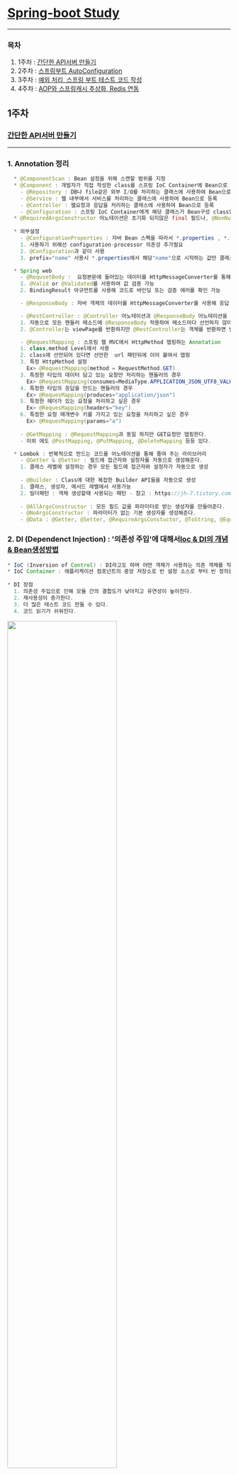  # [Spring-boot Study](https://github.com/sieunkr/spring-study-group)
---

### 목차
1. 1주차 : [간단한 API서버 만들기](https://github.com/hwangyoungjin/SpringGroupStudy#1주차)
2. 2주차 : [스프링부트 AutoConfiguration](https://github.com/hwangyoungjin/SpringGroupStudy#2주차)
3. 3주차 : [예외 처리, 스프링 부트 테스트 코드 작성](https://github.com/hwangyoungjin/SpringGroupStudy#3주차)
4. 4주차 : [AOP와 스프링캐시 추상화, Redis 연동](https://github.com/hwangyoungjin/SpringGroupStudy#4주차)

## 1주차
### [간단한 API서버 만들기](https://brunch.co.kr/@springboot/531)
---
### 1. Annotation 정리 
```java
  * @ComponentScan : Bean 설정을 위해 스캔할 범위를 지정
  * @Component : 개발자가 직접 작성한 class를 스프링 IoC Container에 Bean으로 등록하기 위한 어노테이션 
    - @Repository : DB나 file같은 외부 I/O를 처리하는 클래스에 사용하여 Bean으로 등록
    - @Service : 웹 내부에서 서비스를 처리하는 클래스에 사용하여 Bean으로 등록
    - @Controller : 웹요청과 응답을 처리하는 클래스에 사용하여 Bean으로 등록
    - @Configuration : 스프링 IoC Container에게 해당 클래스가 Bean구성 class임을 알려주는 어노테이션
  * @RequiredArgsConstructor 어노테이션은 초기화 되지않은 final 필드나, @NonNull 이 붙은 필드에 대해 생성자를 생성해 줍니다. 주로 의존성 주입(Dependency Injection) 편의성을 위해서 사용되곤 합니다.
  
  * 외부설정
    - @ConfigurationProperties : 자바 Bean 스펙을 따라서 *.properties , *.yml 파일에 있는 값을 해당 어노테이션 붙은 클래스에 Getter, Setter를 이용하여 필드값의 바인딩 해준다.
	1. 사용하기 위해선 configuration-processor 의존성 추가필요
	2. @Configuration과 같이 사용
	3. prefix="name" 사용시 *.properties에서 해당"name"으로 시작하는 값만 클래스 field에 바인딩 된다.

  * Spring web
    - @RequsetBody :  요청본문에 들어있는 데이터를 HttpMessageConverter를 통해 자바 객체로 받아올 때 사용
	1. @Valid or @Validated를 사용하여 값 검증 가능
	2. BindingResult 아규먼트를 사용해 코드로 바인딩 또는 검증 에러를 확인 가능

    - @ResponseBody : 자바 객체의 데이터를 HttpMessageConverter를 사용해 응답 본문 메시지로 변환하여 보낼 때 사용

    - @RestController : @Controller 어노테이션과 @ResponseBody 어노테이션을 합쳐놓은 어노테이션 
	1. 자동으로 모든 핸들러 메소드에 @ResponseBody 적용하여 메소드마다 선언하지 않아도 된다.
	2. @Controller는 viewPage를 반환하지만 @RestController는 객체를 반환하면 변환되어 바로 응답으로

    - @RequestMapping : 스프링 웹 MVC에서 HttpMethod 맵핑하는 Annotation
	1. class,method Level에서 사용
	2. class에 선언되어 있다면 선언한  url 패턴뒤에 이어 붙여서 맵핑
	3. 특정 HttpMethod 설정
	  Ex> @RequestMapping(method = RequestMethod.GET)
	3. 특정한 타입의 데이터 담고 있는 요청만 처리하는 핸들러의 경우
	  Ex> @RequestMapping(consumes=MediaType.APPLICATION_JSON_UTF8_VALUE)
	4. 특정한 타입의 응답을 만드는 핸들러의 경우
	  Ex> @RequesMapping(produces="application/json")
	5. 특정한 헤더가 있는 요청을 처리하고 싶은 경우
	  Ex> @RequesMapping(headers="key")
	6. 특정한 요청 매개변수 키를 가지고 있는 요청을 처리하고 싶은 경우
	  Ex> @RequesMapping(params="a")
	 
    - @GetMapping : @RequestMapping과 동일 하지만 GET요청만 맵핑한다.
	- 이외 에도 @PostMapping, @PutMapping, @DeleteMapping 등등 있다.

  * Lombok : 반복적으로 만드는 코드를 어노테이션을 통해 줄여 주는 라이브러리
    - @Getter & @Setter : 필드에 접근자와 설정자를 자동으로 생성해준다.
	1. 클래스 레벨에 설정하는 경우 모든 필드에 접근자와 설정자가 자동으로 생성
 
    - @Builder : Class에 대한 복잡한 Builder API들을 자동으로 생성
	1. 클래스, 생성자, 메서드 레벨에서 사용가능
	2. 빌더패턴 : 객체 생성할때 사용되는 패턴 - 참고 : https://jh-7.tistory.com/3
 
    - @AllArgsConstructor : 모든 필드 값을 파라미터로 받는 생성자를 만들어준다.
    - @NoArgsConstructor : 파라미터가 없는 기본 생성자를 생성해준다.
    - @Data : @Getter, @Setter, @RequireArgsConstuctor, @ToString, @EqualsAndHashCode를 한꺼번에 설정해준다.
```
### 2. DI (Dependenct Injection) : '의존성 주입'에 대해서[Ioc & DI의 개념 & Bean생성방법](https://brunch.co.kr/@springboot/532)
```java 
* IoC (Inversion of Control) : DI라고도 하며 어떤 객체가 사용하는 의존 객체를 직접 만들어 사용하는게 아니라 주입 받아 사용하는 방법을 말한다.
* IoC Container : 애플리케이션 컴포넌트의 중앙 저장소로 빈 설정 소스로 부터 빈 정의를 읽어들이고, 빈을 구성하고 제공한다.
	
* DI 장점
  1. 의존성 주입으로 인해 모듈 간의 결합도가 낮아지고 유연성이 높아진다.
  2. 재사용성이 증가한다.
  3. 더 많은 테스트 코드 만들 수 있다.
  4. 코드 읽기가 쉬워진다.
```
<img src="https://user-images.githubusercontent.com/60174144/104797462-8ab10280-5801-11eb-90a0-8ff3a5988eec.png" width="70%" height="70%">

```java
* 질문사항
1. ResponseMovie없이 Movie객체로 응답 받을 수 는 없는건지?
2. 아래 Logic이 맞는지
```
```java
* 환경
- 2.3.7 RELEASE
- Lombok의존성 추가 
- gradle
```

1. ### **[네이버 오픈 API 활용하기](https://developers.naver.com/docs/common/openapiguide/apilist.md#%EA%B2%80%EC%83%89)**
	- 사용 api : **검색**
	- #### **API 서버의 시스템 구성도**
	- <img src="https://user-images.githubusercontent.com/60174144/104416698-927d6680-55b7-11eb-870b-7d8be4e94696.png" width="70%" height="70%">


2. ### **API 서버 구축하기**
	```java
	[ directory 구조 ]
	* config
	  - HttpClientConfig
	  - NaverProperies
	* model
	  - Movie
	  - MovieGroup
	  - ReponseMovie
	     - Item
	* Service
	  - MovieService
	* repository
	  - MovieRepository
	* repositoryImpl
	  - MovieRepositoryImpl
	* controller
	  - SearchController
	``` 

	1. #### **restTemplate 사용**
		```java
		* 다른 서버의 API endpoint를 호출할 때 RestTemplate을 많이 쓴다.
		```
		- RestClicent 사용하기 위해 의존성 추가
		```java
		implementation 'org.apache.httpcomponents:httpclient:4.5'
		```
		- RestTemplate @Bean 설정
		```java
		@Configuration
		public class HttpClientConfig {
		    @Bean
		    public RestTemplate restTemplate(){
		        HttpComponentsClientHttpRequestFactory factory = new HttpComponentsClientHttpRequestFactory();
		        HttpClient httpClient = HttpClientBuilder.create()
		                .setMaxConnTotal(50)
		                .setMaxConnPerRoute(10)
		                .build();
		
		        factory.setHttpClient(httpClient);
		        factory.setConnectTimeout(3000);
		        factory.setReadTimeout(5000);
		        return new RestTemplate(factory);
		    }
		}
		```

	2. #### **Active Profiles**
		- Naver OpenAPI를 호출하기 위해 필요한 정보
		- resource 안 application-sercre.properties에 추가 (**git.ignore**)
	3. #### **Config 설정**
		- naver api를 사용하기 위하여 prefix를 naver.openapi로 설정
		```java
		@Getter
		@Setter
		@Configuration
		@ConfigurationProperties(prefix = "naver.openapi") 
		//*.properties에서 앞에 naver.openapi로 시작하는 값만 가져와서 바인딩
		public class NaverProperties {
		    private String movieUrl; //application.properties에 있는 value에 해당
		    private String clientId; //application-secret.properties에 있는 value에 해당
		    private String clientSecret; //application-secret.properties에 있는 value에 해당
		}
		```

	4. #### **영화 검색 서비스 구현하기**
		- 네이버 오픈 api의 결과를 받아 바인딩할 객체 정의
		```java
		@Getter
		@Setter
		@AllArgsConstructor
		@NoArgsConstructor
		public class ResponseMovie {
		    private List<Item> items;
		
		    @Getter
		    @Setter
		    @AllArgsConstructor
		    @NoArgsConstructor			
		    public static class Item{
		        private String title;
		        private String link;
		        private String actor;
		        private String director;
		        private float userRating;
		        //TODO: 필드추가
		    }
		}

		*Lombok Annotation 인텔리제이에서 자동추가 안되는 문제
		-> 직접 import lombok.Annotation; 해줌으로써 해결
		```

		- 직접 사용할 Movie 객체 정의
		```java
		@Builder
		@Getter
		public class Movie implements Serializable {
		    private String title;
		    private String link;
		    private float userRating;
		}
		```

		- MovieRepository 인터페이스 정의
		```java
		@Repository
		public interface MovieRepository {
		    List<Movie> findByQuery(String query);
		}
		```

		- MovieRepository 구현 : MovieRepositoryImpl
		```java

		* never open api를 통해 데이터 가져오는 부분 
		* restTamplate의 경우 map 또는 사용자가 정의한 class 등 다양한 형태로 데이터를 바로 파싱해서 받는다
		* RestTemplate Method :  exchange 
		  - HttpMethod : Any
		  - 설명 : 헤더세팅해서 HttpMethod 요청 보내고 HttpMessageConverter를 통해         
		          인자로 넘긴 Object타입으로 json 데이터 변환해서 ResponseEntitiy로 받는다.
		  - Parameter
		     1. url
		     2. HttpMethod
		     3. HttpEntity (requestEntity)
		     4. Object (Class responseType)

		@Component
		public class MovieRepositoryImpl implements MovieRepository {
		    @Autowired
		    private RestTemplate restTemplate;
		    @Autowired
		    private NaverProperties naverProperties;
		    @Override
		    public List<Movie> findByQuery(String query) {
		        HttpHeaders httpHeaders = new HttpHeaders();
		        httpHeaders.add("X-Naver-Client-Id",naverProperties.getClientId());
		        httpHeaders.add("X-Naver-Client-Secret",naverProperties.getClientSecret());
		
		        String url = naverProperties.getMovieUrl()+"?query=" + query;
		        
		        return restTemplate.exchange(url, HttpMethod.GET, new HttpEntity<>(httpHeaders), ResponseMovie.class)
		                .getBody() // 응답 본문
		                .getItems()
		                .stream()
		                .map(m->Movie.builder() // Movie객체에 담는다.
		                    .title(m.getTitle())
		                    .link(m.getLink())
		                    .userRating(m.getUserRating())
		                    .build())
		                .collect(Collectors.toList());
		    }
		}
		```		

		- MovieService에서 Repository 통해 가져온 데이터 응용
		```java
		@Service
		public class MovieService {
		
		    @Autowired
		    MovieRepository movieRepository;
		
		    public List<Movie> search(final String query){
		        return movieRepository.findByQuery(query);
		    }
		}
		```

		- SearchController 정의
		```java
		@RestController
		@RequestMapping("/api/v1/search")
		public class SearchController {
		    @Autowired
		    private MovieService movieService;
		
		    @GetMapping("/movies")
		    public List<Movie> getMoviesByQuery (@RequestParam(name = "q") String query){
		         return movieService.search(query);
		    }
		}
		```

		- WebBrower에서 JSON 데이터형식 응답 확인
		- <img src="https://user-images.githubusercontent.com/60174144/104403195-5805d080-559b-11eb-8362-0a34f8b7e4b1.png" width="70%" height="70%">

		- 평점순으로 정렬하기 위해 [NAVER 스펙 확인](https://developers.naver.com/docs/search/movie/)
			- 평점 순 정렬기능 제공X

	5. #### **영화 검색 서비스 평점 순 정렬 기능 추가**
		- MovieGroup model 추가 해서 정렬기능 만들기
		```java
		public class MovieGroup {
		    private final List<Movie> list;
		    public MovieGroup(final List<Movie> list){
		        this.list=list;
		    }
		
		    public List<Movie> getList() {
		        return list;
		    }
		
		    public List<Movie> getListOrderRating(){
		        return list.stream().filter(b->!((Float)b.getUserRating()).equals(0.0f))
		                .sorted((a,b)->b.getUserRating() > a.getUserRating() ? 1:-1)
		                .collect(Collectors.toList());
		    }
		}
		```
		- MovieService 수정
		```java
		public List<Movie> search(final String query){
		  MovieGroup movieGroup = new MovieGroup(movieRepository.findByQuery(query));
		  return movieGroup.getListOrderRating();
		}
		```
		- <img src="https://user-images.githubusercontent.com/60174144/104404088-386fa780-559d-11eb-9ba3-220deb1ce049.png" width="70%" height="70%">
	
	6. #### **영화 데이터 전부 가져올 수 있도록 필드 추가**
		- Movie, ResponseMovie의 item의 필드 추가
		```java
		@Builder
		@Getter
		public class Movie implements Serializable {
		    private String title;
		    private String link;
		    private float userRating;
		    private String image;
		    private String pubDate;
		    private String actor;
		    private String director;
		    //titile, link, userRating, image, pubDate, actor, director
		}
		****************
		public class ResponseMovie {
		    private List<Item> items;

		    @Getter
		    @Setter
		    @AllArgsConstructor
		    @NoArgsConstructor
		    public static class Item{
		        //titile, link, userRating, image, pubDate, actor, director
		        private String title;
		        private String link;
		        private float userRating;
		        private String image;
		        private String pubDate;
		        private String actor;
		        private String director;
		        //TODO: 필드추가
		    }
		}
		```
		- <img src="https://user-images.githubusercontent.com/60174144/104413722-2fd59c00-55b2-11eb-9144-857fec57f751.png" width="70%" height="70%">

## 2주차
### [스프링부트 AutoConfiguration](https://brunch.co.kr/@springboot/533)
---
1. ### 스프링 AutoConfiguration                                  
	1. #### 스프링부트 @SpringBootApplication
	```java
	@SpringBootApplication에는 3가지 Annotation이 포함되어 있다.
	  - @EnableAutoConfiguration : 스프링부트의 AutoConfiguration을 사용하겠다는 어노테이션
	  - @SpringBootConfiguration : 스프링부트에서 @Configuration을 대체하는 스프링부트 필수 어노테이션
	  - @ComponentScan : 해당 어노테이션 이하 파일에서 등록할 Bean 스캔

	* 참고 Annotation
	1. @Conditional : 스프링IoC컨테이너에 조건부로 Bean등록하는 역할 가능하다.
	  - @ConditionOnClass(*.class) : classpath에 해당(*)클래스가 존재하면 Bean등록 (즉, 의존성으로 들어와 있다면 해당 로직 수행된다.)
	  - @ConditionOnMissingClass(*.class) : 해당(*)클래스가 없다면 Bean등록
	  - @ConditionOnBean(*.class) : 해당 Bean(*)이 존재하면 Bean으로 등록
	  - @ConditionOnMissingBean(*.class) : 해당(*)Bean이 없다면 Bean등록
	```
	2. #### @EnableAutoConfiguration의 역할
	```java
	스프링부트에서 Bean을 읽을 때 2단계로 읽혀진다
	1단계. @ComponentScan ()
	2단계. @EnableAutoConfiguration
	
	* @EableAutoConfiguration은
	External Library인 org.springframework.boot.autoconfigure.EnableAutoConfiguration 의
	spring.factoriese에 있는 항목(class)들을 Scan 후 Bean으로 등록하여 자동설정
	```
	3. #### 자동설정을 application.properties를 통해 커스터마이징하기
	```java
	1. @EableAutoConfiguration이 등록한 자동설정의 Bean을 사용할때
	2. 대부분의 Bean Class는 등록된 properties(class)를 읽어온다 
	3. properties(class)에는 @ConfigurationProperties를 사용하여 prefix가 정해져있다.
	4. 따라서 application.properties를 활용하여 코드에 큰 수정없이 prefix값으로 커스터마이징 가능  
	```
2. ### 과제
	1. #### 임베디드 톰캣의 쓰레드 풀 사이즈 변경
		```java
		server.tomcat.threads.max=200 // application.properties에서 변경
		```
	2. #### naver open API를 통해 쇼핑 검색서비스 추가하기
		- [Naver 쇼핑 API 정보](https://developers.naver.com/docs/search/shopping/)
		- PostMan으로 헤더에 인증값 넣고 naver open api 요청보내서 응답 결과 확인해보기
		- <img src="https://user-images.githubusercontent.com/60174144/105951107-e3f71c80-60b2-11eb-9018-0be15eff6527.png" width="50%" height="50%">
		
		1. ##### application.properties에 json형식의 요청 url 추가
		```java
		naver.openapi.shopUrl=https://openapi.naver.com/v1/search/shop.json
		```

		2. ##### NaverProperties에 shopUrl 추가
		```java
		Getter
		@Setter
		@Configuration
		@ConfigurationProperties(prefix = "naver.openapi")
		public class NaverProperties {
		    private String movieUrl;
		    private String shopUrl;
		    private String clientId;
		    private String clientSecret;
		}
		```

		3. ##### 네이버 오픈 api의 Shop 결과를 받아 바인딩할 ResponseShop 객체 정의
		```java
		@Getter
		@Setter
		@AllArgsConstructor
		@NoArgsConstructor
		public class ResponseShop {
		    private List<Item> items;
		
		    @Getter
		    @Setter
		    @AllArgsConstructor
		    @NoArgsConstructor
		    public static class Item{
		        private String title;
		        private String link;
		        private String image;
		        private Long iprice; //최저가
		        private Long hprice; //최고가
		        private Long productId; //상품 id
		    }
		}
		```

		4. ##### 서버에서 활용할 Shop model 만들기
		```java
		@Builder
		@Getter
		@Setter
		public class Shop {
		    private String title;
		    private String link;
		    private String image;
		    private Long iprice; //최저가
		    private Long hprice; //최고가
		    private Long productId; //상품 id
		}
		``` 

		5. ##### ShopRepository 추가
		```java
		@Repository
		public interface ShopRepository {
		    List<Shop> findByQuery(String query);
		}
		```
		
		6. ##### ShopRepository 구현 : ShopRepositoryImpl
		```java
		@Component
		public class ShopRepositoryImpl implements ShopRepository {
		
		    @Autowired
		    RestTemplate restTemplate;
		
		    @Autowired
		    NaverProperties naverProperties;
		
		    @Override
		    public List<Shop> findByQuery(String query) {
		        HttpHeaders httpHeaders = new HttpHeaders();
		        httpHeaders.add("X-Naver-Client-Id",naverProperties.getClientId());
		        httpHeaders.add("X-Naver-Client-Secret",naverProperties.getClientSecret());
		
		        String url = naverProperties.getShopUrl()+"?query="+query;
		        return restTemplate.exchange(url, HttpMethod.GET,new HttpEntity<>(httpHeaders), ResponseShop.class)
		                .getBody() //ResponseShop 객체로 요청 결과 (응답) 바인딩됨
		                .getItems()//ResponseShop의 item
		                .stream()
		                .map(m->Shop.builder() //item의 데이터를 Shop 객체로 바인딩하기
		                .title(m.getTitle())
		                .link(m.getLink())
		                .image(m.getImage())
		                .iprice(m.getIprice())
		                .hprice(m.getHprice())
		                .productId(m.getProductId())
		                .build())
		                .collect(Collectors.toList()); //List<Shop> 으로 return
		    }
		}
		```

		7. ##### Repository를 통해 가져온 데이터 활용할 ShopService 구현
		```java
		@Service
		public class ShopService {
		    @Autowired
		    ShopRepository shopRepository;
		    public List<Shop> search(final String query){
		        return shopRepository.findByQuery(query);
		    }
		}
		```
		8. ##### 기존 SearchController에 응답 받을 shop url 추가
		```java
		@GetMapping("/shops")
		public List<Shop> getShopsByQuery(@RequestParam(name = "s") String query){
		    return shopService.search(query);
		}
		```
		
		9. ##### **http://localhost:8080/api/v1/search/shops?s=바지**로 결과 확인
		- <img src="https://user-images.githubusercontent.com/60174144/105951229-0c7f1680-60b3-11eb-88c4-2b2e2e6a7a50.png" width="50%" height="50%">

		10. ##### 최저가로 정렬되어 출력되로록 코드 수정
			```java
			- 최저가 출력 변수 lprice인데 iprice으로 실행되어 null 값 나오고 이었음
			- 해결
			```
			1. Shop model 코드 추가
			```java
			@Builder
			@Getter
			@Setter
			public class Shop implements Comparable<Shop> {
			    private String title;
			    private String link;
			    private String image;
			    private Long lprice; //최저가
			    private Long hprice; //최고가
			    private Long productId; //상품 id
    
			    //기준정렬 만들기 - 최저가 오름차순
			    @Override
			    public int compareTo(Shop o) {
			        return this.lprice > o.lprice ? 1 : -1;
			    }
			```
			2. ShopService 코드 추가
			```java
			    //이름정렬
			    public List<Shop> getOrderName(String query){
			        List<Shop> shops = shopRepository.findByQuery(query);
			        return shops.stream().filter(a->!a.getLprice().equals(0)).sorted().collect(Collectors.toList());
			    }
			```
			3. SearchController 코드 수정
			```java
			    @GetMapping("/shops")
			    public List<Shop> getShopsByQuery(@RequestParam(name = "s") String query){
			        //return shopService.search(query);
			        //이름정렬
			        return shopService.getOrderName(query);
			    }
			```
			4. 결과
			- <img src="https://user-images.githubusercontent.com/60174144/106151206-74bb1e80-61bf-11eb-86a8-50bfea8e3ebd.png" width="50%" height="50%">

3. ### 2주차 PR요청 완료

## 3주차
### [예외 처리, 스프링 부트 테스트 코드 작성하기](https://brunch.co.kr/@springboot/538)
---
1. ### 스프링 테스트 [단위 테스트 vs 통합 테스트]
	0. ### 순서
		- 시작은 test 의존성추가
		```java
		spring-boot-starter-test
		scope는 test
		```
		- Test 코드 순서
		```java
		1. given : 테스트 준비 : 어떤 상황을 준다
		2. when : 테스트 시작 : 어떤 일을 발생시킨다
		3, then : 테스트 단언 : 결과가 맞는지 check (assert 이용)
		```
	1. #### 단위테스트 [아직 완벽히 이해x]
		1. ##### 단위테스트의 5가지 원칙
		```java
		F - Fast ( 테스트 코드를 실행하는 일은 오래 걸리면 안된다.)
		I - Indenpendent ( 독립적으로 실행이 되어야 한다)
		R - Repeatable ( 반복 가능해야 한다)
		S - Self Validating ( 메뉴얼 없이 테스트 코드만 실행해도 성공, 실패 여부를 알 수 있어야 한다.)
		T - Timely ( 바로 사용 가능해야 한다. )
		```
	2. #### 통합테스트
		1. @SpringBootTest
		```java
		- 해당 어노테이션에 의해 ComponentScan이 동작하여 모든 어플리케이션의 Bean을 등록
		- 애플리케이션 실행하는 것과 같게 동작
		```
		2. @SpringBootTest(MovieService.class)
		```java
		- MovieService만 필요한 테스트 이므로 해당 클래스와 관련된 Bean만 스프링 컨테이너에 등록된다.
		- 불필요한 bean등록을 피해 테스트 속도를 높힌다.
		```
		3. @MockBean
		```java
		- 임시객체인 Mock객체를 편하게 사용할 수 있도록 제공
		- ApplicationContext 에 들어있는 Bean을 해당 Mock 객체로 교체한다.
		- 모든 @Test마다 자동으로 리셋된다
		```
		4. **Mockito, BDDMockito 공부 필요**
		5. Test Code
		```java
		@SpringBootTest(classes = MovieService.class)
		class MovieServiceTest {

		    @Autowired
		    private MovieService movieService;

		    @MockBean
		    private MovieRepository movieRepository;

		    @DisplayName("평점 순으로 정렬되는지 검사")
		    @Test
		    void shouldSortedInOrderOfGrade(){
		        //given
		        String query = "테스트";
		        String expectedTopRankingMovieTitle = "평점1위";
		        given(movieRepository.findByQuery(anyString())).willReturn(this.getStubMovies());
		
		        //when
		        List<Movie> movies = movieService.search(query);
		
		        //then
		        Assertions.assertEquals(movies.stream().findFirst().get().getTitle(),expectedTopRankingMovieTitle);
		    }
		
		    List<Movie> getStubMovies(){
		        return Arrays.asList(
		                Movie.builder().title("평점0").link("http://test").userRating(0.0f).build(),
		                Movie.builder().title("평점2위").link("http://test").userRating(9.3f).build(),
		                Movie.builder().title("평점3위").link("http://test").userRating(8.7f).build(),
		                Movie.builder().title("평점1위").link("http://test").userRating(9.7f).build()
		                );
		    }
		}
		```
	
2. ### 과제
	1. #### 영화 검색 서비스 캐싱 역할 만들기
		```java
		1. 사용자에 의한 키워드 검색 시 네이버 Open API 영화 검색 결과를 애플리케이션 내부에 정의한 자료구조로 저장해 놓기
		  - Map을 사용해서 key에는 검색어, Value에는 검색 결과를 저장
		2. 사용자에 의한 키워드 검색 시 특정 키워드에 해당하는 데이터가 자료구조에 이미 저장되어 있다면, 네이버 오픈 API를 호출하지 않고,
		저장된(캐싱된) 데이터를 사용하도록 없으면 네이버 Open API 호출
		3. 관리자에 의한 캐시 데이터를 강제로 업데이트(갱신)하는 RestController API 만들기
		  - RestAPI의 갱신해주는 API를 호출하면, 네이버 오픈 API를 호출 후 캐시에 저장
		```

		1. ##### MovieService 코드 수정
		```java
		@Service
		public class MovieService {

		    //캐싱용으로 사용 할 자료구조
		    static HashMap<String, List<Movie>> hm = new HashMap<>();
		
		    @Autowired
		    MovieRepository movieRepository;
		
		    public MovieService(MovieRepository movieRepository){
		        this.movieRepository = movieRepository;
		    }

		    public List<Movie> search(final String query){
		        List<Movie> movies = null;
		        if(hm.containsKey(query)){ // 자료구조에 있는지 검색
		            //있다면 받아오기
		            movies = hm.get(query);
		            //System.out.println(query+"결과 캐시에서 가져옴");
		        }
		        else{ //없으면 네이버 Open API 호출
		            MovieGroup movieGroup = new MovieGroup(movieRepository.findByQuery(query));
		            movies = movieGroup.getListOrderRating();
		            hm.put(query,movies);
		            //System.out.println(query+"결과 네이버 OpenAPI 에서 가져옴");
		        }
		        return movies;
		    }
		```
		2. ##### 관리자 요청받을 컨트롤러 생성
		| Methods | Urls | Actions |
		|---|:---:|:---:|
		| GET | /cache/movies/{query} | query에 해당하는 영화 캐시 데이터 Update 후 데이터 반환 |
		```java		
		@RestController
		@RequestMapping("/cache")
		public class CacheAPIController {
		
		    @Autowired
		    MovieService movieService;

		    //url 패턴으로 받기		
		    @GetMapping("/movies/{query}")
		    public List<Movie> movieDataUpdate(@PathVariable String query){
		        return movieService.cacheUpdate(query);
		    }
		}
		```
		3. ##### MovieService에 관리자 Update 내용 추가
		```java
		    //관리자 강제 Update용
		    public List<Movie> cacheUpdate(final String query) {
		        MovieGroup movieGroup = new MovieGroup(movieRepository.findByQuery(query));
		        List<Movie> movies = movieGroup.getListOrderRating();
		        hm.put(query, movies);
		        //System.out.println(query+" 결과 Update");
		        return movies;
		    }
		```
		
## 4주차
### AOP와 스프링캐시 추상화, Redis 연동 
---
1. ### [AOP](https://brunch.co.kr/@springboot/542)
	```java
	* AOP(Aspect-Oriented Programming)란
	 - OOP를 보완하는 수단으로, 흩어진 Aspect를 모듈화 할 수 있는 프로그래밍 기법
	 - 공통된 기능을 재사용하는 기법이다.
	 - 스프링프레임워크의 (@RestController 등등의) 어노테이션 자체가 AOP 프레임워크이다.
	
	* AOP의 장점
	 1. 어플리케이션 전체에 흩어진 공통기능 (Crosscutting Concerns)이 하나의 장소에서 관리 된다는 점
	 2. 다른 서비스 모듈들이 본인의 목적에만 충실하고  그 외 사항들은 신경쓰지 않아도 된다는 점 

	* AOP 주요개념 용어 (Spring에서만 사용되는것이 아닌 AOP 프레임워크 전체에서 사용되는 공용어)
	 1. 타겟(Target)
	    - 부가기능을 부여할 대상

	 2. Aspect
	    - 포인트컷과 어드바이스의 결합이다
	    - 객체지향 모듈이 Object라 불리는 것과 같이 부가기능 모듈을 Aspect라고 부른다
  
	 3. 어드바이스(Advice)
	    - 실질적으로 부가기능을 담은 구현체
	    - 횡단 관심에 해당하는 공통 기능의 코드, 독립된 클래스의 메소드로 작성한다
	    - 타겟 object에 종속되지 않아 순수하게 부가 기능에만 집중
	    - Aspect가 무엇을, 언제 할지를 정의
	    - 어드바이스 정의는 동작시점을 기준으로 5가지 있다.
	        1) 메소드 실행 전 @Before 
	        2) 메소드 실행 후 @After
	        3) 메소드 정상적으로 실행 된 후 @AfterReturning
	        4) 메소드 예외가 발생한 경우 @AfterThrowing 
	        5) 메소드 호출 이전, 이후, 예외발생등 모든 시점에서 동작 @Around

	4. PointCut
	   - 부가기능이 적용될 대상(메소드)를 선정하는 방법
	   - Advice를 적용할 JoinPoint를 선별하는 기능을 정의한 모듈을 말한다
	   - PointCut 정의는 @Around안에서 정의하며
	     표현식으로는 execution, @annotation, bean 3가지가 있다.
	   - ||, &&, ! 을 사용하여 포인트컷 조합 가능하다.

	5. JoinPoint
	  - 클라이언트가 호출하는 모든 비즈니스 메소드, 조인포인트 중에서 포인트컷되기 때문에 
	    포인트컷의 후보로 생각할 수 있다.
	  - 다른 AOP 프레임워크와 달리 spring에서는 메소드 조인포인트만 제공

	6. Proxy
	  - Target을 감싸서 Target의 요청을 대신 받아주는 Wrapping Object
	  - 클라이언트에서 타겟을 호출하게 되면 타겟이 아닌 타겟을 감싸고 있는 프록시가 호출되어, 
	    타겟 메소드 실행전에 선처리, 타겟 메소드 실행 후, 후처리를 실행시키도록 구성
	
	* 스프링 AOP
	 - 프록시 기반의 AOP 구현체
	 - 스프링 빈에만 AOP 적용가능
	 - 스프링 IoC와 연동하여 엔터프라이즈 애플리케이션에서 가장 흔한 문제에 대한 해결책을 제공하는것이 목적
	 
	* 애노테이션으로 포인트컷 정의해서 AOP 사용하기
	 step 0. AOP의존성 추가
	 step 1. 애노테이션 A 정의 (@Target, @Retention 사용)
	 step 2. Aspect class (@Component, @Aspect 붙여서 정의) 만들고 메서드에 @Around(@annotation으로 포인트컷정의)를 통해 어드바이스 정의
	 step 3. 함수에 해당 A 어노테이션 사용
	 
	```
	
	1. #### 메서드의 수행시간을 계산하는 간단한 AOP 구현하기
		0. ##### 의존성 추가
		```java
		org.springframwork.boot:spring-boot-starter-aop
		```
		1. ##### Step1 애노테이션 정의
		```java
		@Retention(RetentionPolicy.RUNTIME)
		@Target(ElementType.METHOD)
		public @interface PerformanceTimeRecord {
		}
		```
		2. ##### Step2 Aspect class 정의
		```java
		@Slf4j
		@Aspect
		@Component
		public class RecodeAspectProvider {
		
		    //PointCut = @Around에 정의한 애노테이션을 사용한 메소드에만 해당 코드가
		    // 메소드 수행 전처리 후처리 사용된다
		    @Around("@annotation(com.example.demo.provider.timePerformanceTimeRecord)")
		    public Object logExcutionTime(ProceedingJoinPoint joinPoint) throws Throwable {
		        System.out.println("time 체크 시작");
		        long start = System.currentTimeMillis();

		        //가장 중요한 구문으로 실제 애노테이션이 붙은 메소드의 내용이 실행된다.
		        Object proceed = joinPoint.proceed();

		        long executionTime = System.currentTimeMillis() - start;
		        System.out.println("결과 시간 = " + executionTime);

		        //@Slf4j로 log 사용
		        log.info(joinPoint.getSignature()+ "executed in "+ executionTime + "ms");

		        //반드시 proceed의 결과를 return 해주어야 한다.
		        return proceed;
		    }
		}
		```
		3. ##### Step3 Service단 함수에 정의한 애노테이션 사용
		```java
		@Service
		public class MovieService {

		    @PerformanceTimeRecord
		    public void aopTest(){
		        System.out.println("AOP Test");
		    }
		}
		```
		4. ##### 결과
		- <img src="https://user-images.githubusercontent.com/60174144/106862344-564aab00-670a-11eb-9e47-af0c967ca8ca.png" width="50%" height="50%">


2. ### AOP를 이용한 영화, 쇼핑 검색 데이터 캐싱 직접 구현하기
	1. #### Concern	
		- <img src="https://user-images.githubusercontent.com/60174144/107015991-bdd32a00-67e0-11eb-8d5b-1105e5a08757.png" width="50%" height="50%">

	2. #### ConcurrentMap을 사용하여 메모리기반 저장소 cache와 CacheManager 구현하기(커스텀)
		- <img src="https://user-images.githubusercontent.com/60174144/107031618-d0a42980-67f5-11eb-8ca1-0efdd6dd4c68.png" width="50%" height="50%">		
	
	3. #### Aspect에서 CustomCacheManager 사용하여 구현
		1. 애노테이션 정의
		```java
		@Retention(RetentionPolicy.RUNTIME)
		@Target(ElementType.METHOD)
		public @interface LookAsideCaching {
		     String value(); //cacheName
		     String key() default "NONE"; //cacheKey
		}
		```		
		2. [Aspect 정의 - 코드참조](https://github.com/hwangyoungjin/SpringGroupStudy/blob/main/src/main/java/com/example/demo/provider/cache/CachingAspectProvider.java)
			- <img src="https://user-images.githubusercontent.com/60174144/107031800-22e54a80-67f6-11eb-9d4c-931255349f18.png" width="50%" height="50%">
			- [joinPoint 메소드 사용참조](https://codedragon.tistory.com/9013)
		3. Service에 애노테이션 사용
		```java
		    //value는 cacheName 
		    @LookAsideCaching(value = "cache::search-movies",key = "query")
		    public List<Movie> search(final String query){
		        MovieGroup movieGroup = new MovieGroup(movieRepository.findByQuery(query));
		        return movieGroup.getListOrderRating();
		    }
		```
	4. #### PSA(Portable Service Abstraction)
		- <img src="https://user-images.githubusercontent.com/60174144/107018896-5b7c2880-67e4-11eb-9687-8f10fdfa4a62.png" width="50%" height="50%">
		

3. ### [스프링에서 제공하는 캐시 추상화](https://brunch.co.kr/@springboot/543)
	1. #### 스프링에서 제공하는 캐시 스프링부트에서 사용하기
		1. ##### Step1. spring-boot-starter-cache 의존성 추가
		```java
		org.springframwork.boot:spring-boot-starter-cache

		* 의존성 추가시
		 1. CacheManager를 빈으로 등록 ()
		 2. Redis, EhCache등 에서 지원하는 캐시 라이브러리를 사용하지 않는경우 
		    ConcurrentMapCacheManager를 제공하며 
		    저장소로는 메모리를 기반으로 하여 ConcurrentHashMap를 사용
		 3. ConcurrentMapCacheManager가 빈으로 등록된다. 
		* 의존성 추가 후 Redis 의존성 까지 있는경우
		 1. RedisCacheManager를 빈으로 등록
		
	
		```
		2. ##### Step2. 캐시 기능을 사용하고 싶은 프로젝트에 @EnableCaching 추가
		```java
		@SpringBootApplication
		@EnableCaching
		public class DemoApplication {
		    public static void main(String[] args) {
		        SpringApplication.run(DemoApplication.class, args);
		    }
		}
		```
		3. ##### Step3. @Cacheable, @CacheEvict
		```java
		* 캐시하고 싶은 메서드에 @Cacheable 
		* 캐시를 제거하고자하는 메서드에는 @CacheEvict를 쓴다. => 보통 remove나 delete 함수에 사용

		@Service
		public class MovieService {

		    @Autowired
		    MovieRepository movieRepository;

		    public MovieService(MovieRepository movieRepository){
		        this.movieRepository = movieRepository;
		    }

		    @Cacheable(value = "cache::movies::query") //cache::movies::query + 파라미터query값으로 key값 생성된다.
		    public List<Movie> search(final String query){
		        MovieGroup movieGroup = new MovieGroup(movieRepository.findByQuery(query));
		        return movieGroup.getListOrderRating();
		    }
		```

		
4. ### Redis 연동
	1. #### 의존성 추가하여 Redis 사용하기
	```java
	implementation 'org.springframework.boot:spring-boot-starter-data-redis'

	* 주로 캐시, 메시지브로커, 키-벨류 스토어등으로 사용

	* redis 사용의 장점
	 1) ConcurrentMapCacheManager의 단점인 휘발성 메모리를 해결
	 2) 서버간의 데이터 불일치 해결
	 3) 스케일업 환경으로 애플리케이션의 메모리가 부족해지는 현상 해결

	* Redis 연동시
	 1) 스프링 데이터 Redis에는 RedisCacheManager를 제공
	 2) RedisCacheManager는 RedisTemplate를 통해 Redis 서버를 가지고 동작

	* Redis 주요 커맨드
	 - keys * : 모든 key를 검색
	 - get "key값" : key값에 해당하는 value를 검색

	* 도커에서 Redis 실행시
	 - docker run -p 6379:6379 --name redis_boot -d redis
	 - docker exec -i -t redis_boot redid-cil

	* redis포트가 6379라면 스프링 부트에서 따로 포트 설정 할 필요X
	 - 포트번호가 6379가 아니고 3030이라면 application.properties 파일에 포트 설정
	    # Redis Setting
	    spring.cache.type=redis
	    spring.redis.host=localhost
	    spring.redis.port=3030
	```
	2. #### 프로젝트에 의존성만 추가하여 redis 적용
	- <img src="https://user-images.githubusercontent.com/60174144/107064711-32c55480-681f-11eb-8c04-2f00ac1a2096.png" width="50%" height="50%">
			